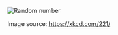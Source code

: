 ![Random number](https://imgs.xkcd.com/comics/random_number.png)

Image source: https://xkcd.com/221/
